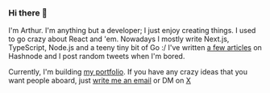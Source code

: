 ### Hi there 👋

I'm Arthur. I'm anything but a developer; I just enjoy creating things. I used to go crazy about React and 'em. Nowadays I mostly write Next.js, TypeScript, Node.js and a teeny tiny bit of Go :/
I've written [a few articles](https://lasagna.hashnode.dev/) on Hashnode and I post random tweets when I'm bored.

Currently, I'm building [my portfolio](https://github.com/ebarthur). If you have any crazy ideas that you want people aboard, just [write me an email](arthurebenezer@aol.com) or DM on [X](https://x.com/StatmanAartt)


